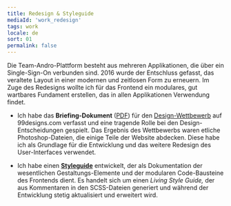 ```yaml
---
title: Redesign & Styleguide
mediaId: 'work_redesign'
tags: work
locale: de
sort: 01
permalink: false
---
```

Die Team-Andro-Plattform besteht aus mehreren Applikationen, die über ein Single-Sign-On verbunden sind. 2016 wurde der Entschluss gefasst, das veraltete Layout in einer modernen und zeitlosen Form zu erneuern. Im Zuge des Redesigns wollte ich für das Frontend ein modulares, gut wartbares Fundament erstellen, das in allen Applikationen Verwendung findet. 

* Ich habe das **Briefing-Dokument** ([PDF](/files/TEAM-ANDRO-Redesign-99designs.pdf)) für den [Design-Wettbewerb](https://99designs.de/web-design/contests/almost-flat-design-bodybuilding-fitness-website-needed-766868) auf 99designs.com verfasst und eine tragende Rolle bei den Design-Entscheidungen gespielt. Das Ergebnis des Wettbewerbs waren etliche Photoshop-Dateien, die einige Teile der Website abdecken. Diese habe ich als Grundlage für die Entwicklung und das weitere Redesign des User-Interfaces verwendet.

* Ich habe einen **[Styleguide](https://www.team-andro.com/static/_styleguide/)** entwickelt, der als Dokumentation der wesentlichen Gestaltungs-Elemente und der modularen Code-Bausteine des Frontends dient. Es handelt sich um einen <i lang="en">Living Style Guide,</i> der aus Kommentaren in den SCSS-Dateien generiert und während der Entwicklung stetig aktualisiert und erweitert wird.
